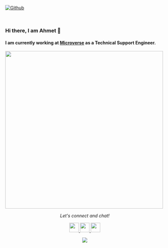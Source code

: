  <!--
## Complete list of github markdown emoji markup
https://gist.github.com/rxaviers/7360908
## technologies Icons 
https://simpleicons.org/
-->


[![Github](https://img.shields.io/github/followers/ahmetbozaci?label=Follow%20Me&style=social)](https://github.com/ahmetbozaci)

<br>

### Hi there, I am Ahmet 👋 

<!-- Use banner
https://www.canva.com/create/banners/
-->
####  I am currently working at [Microverse](https://www.microverse.org/?grsf=04r25h) as a Technical Support Engineer.<br>
  
  
<!-- Github Stats Themes https://github.com/anuraghazra/github-readme-stats/blob/master/themes/README.md-->
<img width="500" src="https://github-readme-stats.vercel.app/api?username=ahmetbozaci&show_icons=true&theme=monokai">
<br>

<!-- Visitors https://github.com/jwenjian/visitor-badge -->


<p align="center">
<i>Let's connect and chat!</i>

<p align="center">
 <a href="https://twitter.com/ahmtbozaci" alt="Twitter">
  <img width="30px"  src="https://raw.githubusercontent.com/jayehernandez/jayehernandez/3f5402efef9a0ae89211a6e04609558e862ca616/readme/twitter-fill.svg">
 </a>
 <a href="https://www.linkedin.com/in/ahmetbozaci/" alt="Linkedin">
  <img width="30px" src="https://raw.githubusercontent.com/jayehernandez/jayehernandez/3f5402efef9a0ae89211a6e04609558e862ca616/readme/linkedin-fill.svg">
 </a>
 <a href="mailto:ahmt9417@gmail.com" alt="Contact me">
  <img width="30px"  src="https://raw.githubusercontent.com/jayehernandez/jayehernandez/3f5402efef9a0ae89211a6e04609558e862ca616/readme/mail-fill.svg">
 </a>

<!-- 
<a href="" alt="Ahmet Bozaci Portfolio">
<img src="https://raw.githubusercontent.com/jayehernandez/jayehernandez/3f5402efef9a0ae89211a6e04609558e862ca616/readme/external-link-line.svg"></a>
-->
 </p>
</p>
  
<p align="center"> 
  <img src="https://visitor-badge.glitch.me/badge?page_id=ahmetbozaci.visitor-badge&left_color=gray&right_color=green&left_text=HelloVisitors">
</p>

<!-- GitHub Activity Graph -->
<!--
 <img align='right' width="500" src="https://activity-graph.herokuapp.com/graph?username=ahmetbozaci">
-->
<!--
[![Top Langs](https://github-readme-stats.vercel.app/api/top-langs/?username=ahmetbozaci&theme=dracula)](https://github.com/ahmetbozaci/github-readme-stats)
-->





